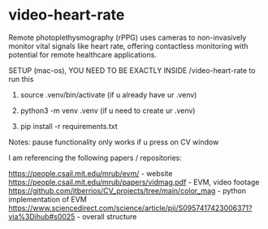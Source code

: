 # video-heart-rate

Remote photoplethysmography (rPPG) uses cameras to non-invasively monitor vital signals like heart rate, offering contactless monitoring with potential for remote healthcare applications.


SETUP (mac-os), YOU NEED  TO BE EXACTLY INSIDE /video-heart-rate to run this 

1. source .venv/bin/activate (if u already have ur .venv)
1. python3 -m venv .venv (if u need to create ur .venv)

2. pip install -r requirements.txt


Notes:
pause functionality only works if u press on CV window

I am referencing the following papers / repositories:

https://people.csail.mit.edu/mrub/evm/ - website
https://people.csail.mit.edu/mrub/papers/vidmag.pdf - EVM, video footage
https://github.com/itberrios/CV_projects/tree/main/color_mag - python implementation of EVM
https://www.sciencedirect.com/science/article/pii/S0957417423006371?via%3Dihub#s0025 - overall structure 




